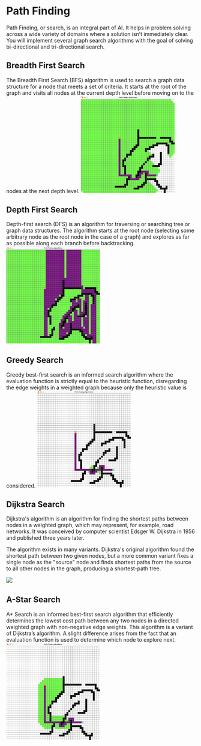 <h1>Path Finding</h1>

Path Finding, or search, is an integral part of AI. It helps in problem solving across a wide variety of domains where a solution isn’t immediately clear. You will implement several graph search algorithms with the goal of solving bi-directional and tri-directional search.


<h2>Breadth First Search</h2>
The Breadth First Search (BFS) algorithm is used to search a graph data structure for a node that meets a set of criteria. It starts at the root of the graph and visits all nodes at the current depth level before moving on to the nodes at the next depth level.

<img src='bfs.png' width='250'>

<h2>Depth First Search</h2>
Depth-first search (DFS) is an algorithm for traversing or searching tree or graph data structures. The algorithm starts at the root node (selecting some arbitrary node as the root node in the case of a graph) and explores as far as possible along each branch before backtracking.

<img src='depth.png' width='250'>

<h2>Greedy Search</h2>
Greedy best-first search is an informed search algorithm where the evaluation function is strictly equal to the heuristic function, disregarding the edge weights in a weighted graph because only the heuristic value is considered.

<img src='greedy.png' width='250'>

<h2>Dijkstra Search</h2>
Dijkstra's algorithm is an algorithm for finding the shortest paths between nodes in a weighted graph, which may represent, for example, road networks. It was conceived by computer scientist Edsger W. Dijkstra in 1956 and published three years later.

The algorithm exists in many variants. Dijkstra's original algorithm found the shortest path between two given nodes, but a more common variant fixes a single node as the "source" node and finds shortest paths from the source to all other nodes in the graph, producing a shortest-path tree.

<img src='Dijkstra.png' width='250'>

<h2>A-Star Search</h2>
A* Search is an informed best-first search algorithm that efficiently determines the lowest cost path between any two nodes in a directed weighted graph with non-negative edge weights. This algorithm is a variant of Dijkstra’s algorithm. A slight difference arises from the fact that an evaluation function is used to determine which node to explore next.

<img src='astar.png' width='250'>

